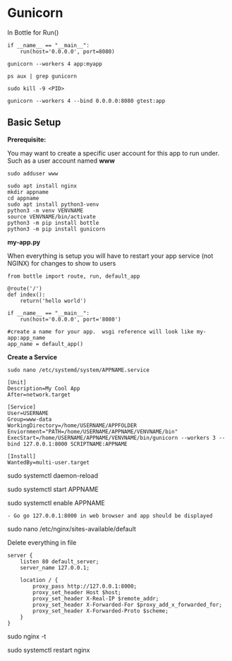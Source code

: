# Gunicorn

In Bottle for Run()
```
if __name__ == "__main__":
    run(host='0.0.0.0', port=8080)
```

```
gunicorn --workers 4 app:myapp
```

```
ps aux | grep gunicorn
```

```
sudo kill -9 <PID>
```


```
gunicorn --workers 4 --bind 0.0.0.0:8080 gtest:app
```

## Basic Setup

**Prerequisite:**

You may want to create a specific user account for this app to run under.  Such as a user account named **www**
```
sudo adduser www
```

```
sudo apt install nginx
mkdir appname
cd appname
sudo apt install python3-venv
python3 -m venv VENVNAME
source VENVNAME/bin/activate
python3 -m pip install bottle
python3 -m pip install gunicorn
```
**my-app.py**

When everything is setup you will have to restart your app service (not NGINX) for changes to show to users
```
from bottle import route, run, default_app

@route('/')
def index():
    return('hello world')

if __name__ == "__main__":
    run(host='0.0.0.0', port='8080')

#create a name for your app.  wsgi reference will look like my-app:app_name
app_name = default_app() 

```


**Create a Service**
```
sudo nano /etc/systemd/system/APPNAME.service
```
```
[Unit]
Description=My Cool App
After=network.target

[Service]
User=USERNAME
Group=www-data
WorkingDirectory=/home/USERNAME/APPFOLDER
Enviornment="PATH=/home/USERNAME/APPNAME/VENVNAME/bin"
ExecStart=/home/USERNAME/APPNAME/VENVNAME/bin/gunicorn --workers 3 --bind 127.0.0.1:8000 SCRIPTNAME:APPNAME

[Install]
WantedBy=multi-user.target
```

sudo systemctl daemon-reload

sudo systemctl start APPNAME

sudo systemctl enable APPNAME

    - Go go 127.0.0.1:8000 in web browser and app should be displayed

sudo nano /etc/nginx/sites-available/default

Delete everything in file

```
server {
    listen 80 default_server;
    server_name 127.0.0.1;

    location / {
        proxy_pass http://127.0.0.1:8000;
        proxy_set_header Host $host;
        proxy_set_header X-Real-IP $remote_addr;
        proxy_set_header X-Forwarded-For $proxy_add_x_forwarded_for;
        proxy_set_header X-Forwarded-Proto $scheme;
    }
}
```

sudo nginx -t

sudo systemctl restart nginx

